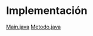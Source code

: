 <h1>Implementación</h1>

<a href="src/Paquete01/Main.java">Main.java</a>
<a href="src/Paquete01/Metodo.java">Metodo.java</a>

